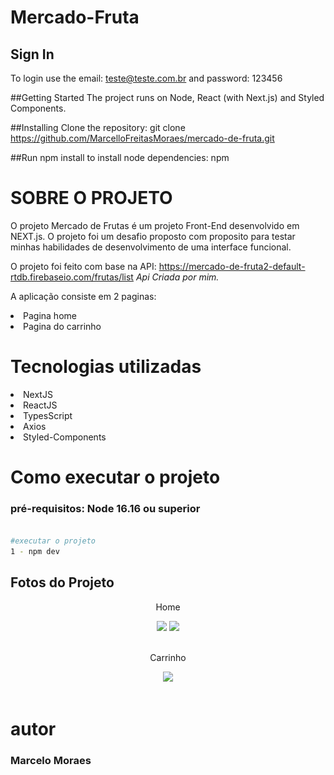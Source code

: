 # Mercado-Fruta

 ## Sign In
 To login use the email: teste@teste.com.br and password: 123456

##Getting Started
The project runs on Node, React (with Next.js) and Styled Components.

##Installing
Clone the repository:
git clone https://github.com/MarcelloFreitasMoraes/mercado-de-fruta.git

##Run npm install to install node dependencies:
npm

# SOBRE O PROJETO
O projeto Mercado de Frutas é um projeto Front-End desenvolvido em NEXT.js.
O projeto foi um desafio proposto com proposito para testar minhas habilidades de desenvolvimento de uma interface funcional.

O projeto foi feito com base na API: https://mercado-de-fruta2-default-rtdb.firebaseio.com/frutas/list
<i>Api Criada por mim.</i>

A aplicação consiste em 2 paginas:

<li>Pagina home</li>

<li>Pagina do carrinho</li>


# Tecnologias utilizadas

<li>NextJS</li>
<li>ReactJS</li>
<li>TypesScript</li>
<li>Axios</li>
<li>Styled-Components</li>

# Como executar o projeto
 ### pré-requisitos: Node 16.16 ou superior
 
 ```bash
 
 #executar o projeto
 1 - npm dev
 ```
 ## Fotos do Projeto

<div align="center">
  <p>Home</p>
<img src="![alt text](image.png)" width="700px" />
<img src="![alt text](image-1.png)" width="700px" />
</div>
<br/>

<div align="center">
  <p>Carrinho</p>
<img src="https://github.com/MarcelloFreitasMoraes/mercado-de-frutas-ts/assets/101751067/63f64daf-14db-4bfc-8816-7787bfa9b0b5" width="700px" />
</div>
 <br/>
 
 # autor
 ### Marcelo Moraes
